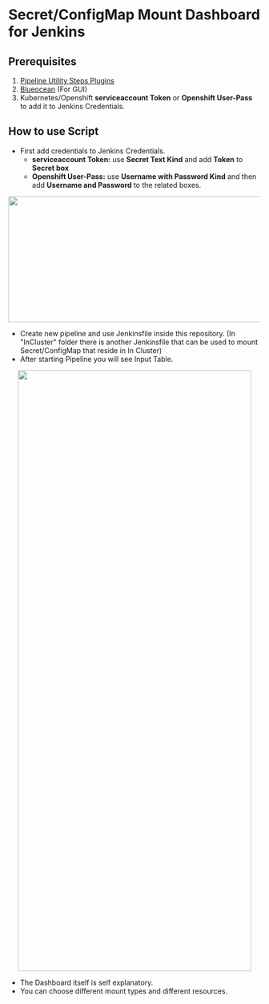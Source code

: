 
# Secret/ConfigMap Mount Dashboard for Jenkins
## Prerequisites
1. [Pipeline Utility Steps Plugins](https://plugins.jenkins.io/pipeline-utility-steps/)
2. [Blueocean](https://plugins.jenkins.io/blueocean/) (For GUI)
3. Kubernetes/Openshift **serviceaccount Token** or **Openshift User-Pass** to add it to Jenkins Credentials.
## How to use Script
- First add credentials to Jenkins Credentials.
	- **serviceaccount Token:** use **Secret Text Kind** and add **Token** to **Secret box**
	-  **Openshift User-Pass:** use **Username with Password Kind** and then add **Username and Password** to the related boxes.
<p align="center">
  <img width="780" height="251" src="https://user-images.githubusercontent.com/59168275/96262466-7c690580-0fca-11eb-98b3-d8986ec40191.png">
</p>

- Create new pipeline and use Jenkinsfile inside this repository. (In "InCluster" folder there is another Jenkinsfile that can be used to mount Secret/ConfigMap that reside in In Cluster)
- After starting Pipeline you will see Input Table.
<p align="center">
  <img width="466" height="1198" src="https://user-images.githubusercontent.com/59168275/96261685-6f97e200-0fc9-11eb-9aff-b0e232bd645a.png">
</p>

- The Dashboard itself is self explanatory.
- You can choose different mount types and different resources.
